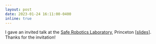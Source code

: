 ```yaml
---
layout: post
date: 2023-01-24 16:11:00-0400
inline: true
---
```


I gave an invited talk at the [Safe Robotics Laboratory](https://saferobotics.princeton.edu/), Princeton \[[slides](https://xinjie-liu.github.io/static/talks/liu2023learning.pdf)\]. Thanks for the invitation!
